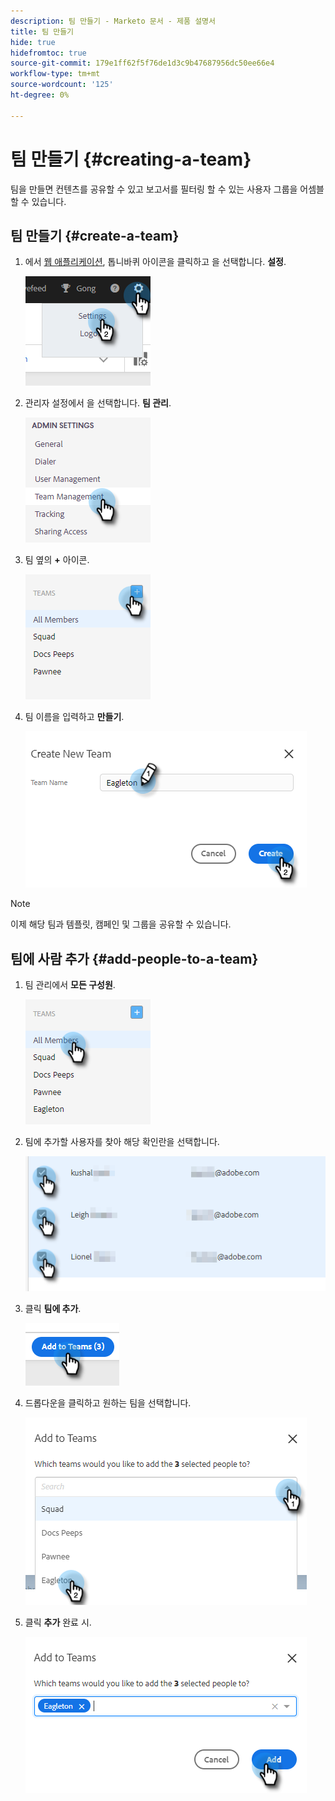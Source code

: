 ```yaml
---
description: 팀 만들기 - Marketo 문서 - 제품 설명서
title: 팀 만들기
hide: true
hidefromtoc: true
source-git-commit: 179e1ff62f5f76de1d3c9b47687956dc50ee66e4
workflow-type: tm+mt
source-wordcount: '125'
ht-degree: 0%

---
```


# 팀 만들기 {#creating-a-team}

팀을 만들면 컨텐츠를 공유할 수 있고 보고서를 필터링 할 수 있는 사용자 그룹을 어셈블할 수 있습니다.

## 팀 만들기 {#create-a-team}

1. 에서 [웹 애플리케이션](https://toutapp.com/login), 톱니바퀴 아이콘을 클릭하고 을 선택합니다. **설정**.

   ![](assets/creating-a-team-1.png)

1. 관리자 설정에서 을 선택합니다. **팀 관리**.

   ![](assets/creating-a-team-2.png)

1. 팀 옆의 **+** 아이콘.

   ![](assets/creating-a-team-3.png)

1. 팀 이름을 입력하고 **만들기**.

   ![](assets/creating-a-team-4.png)

>[!NOTE]
>
>이제 해당 팀과 템플릿, 캠페인 및 그룹을 공유할 수 있습니다.

## 팀에 사람 추가 {#add-people-to-a-team}

1. 팀 관리에서 **모든 구성원**.

   ![](assets/creating-a-team-5.png)

1. 팀에 추가할 사용자를 찾아 해당 확인란을 선택합니다.

   ![](assets/creating-a-team-6.png)

1. 클릭 **팀에 추가**.

   ![](assets/creating-a-team-7.png)

1. 드롭다운을 클릭하고 원하는 팀을 선택합니다.

   ![](assets/creating-a-team-8.png)

1. 클릭 **추가** 완료 시.

   ![](assets/creating-a-team-9.png)
